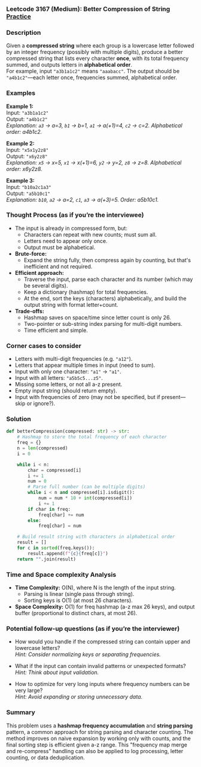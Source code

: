 ### Leetcode 3167 (Medium): Better Compression of String [Practice](https://leetcode.com/problems/better-compression-of-string)

### Description  
Given a **compressed string** where each group is a lowercase letter followed by an integer frequency (possibly with multiple digits), produce a better compressed string that lists every character **once**, with its total frequency summed, and outputs letters in **alphabetical order**.  
For example, input `"a3b1a1c2"` means `"aaabacc"`. The output should be `"a4b1c2"`—each letter once, frequencies summed, alphabetical order.

### Examples  

**Example 1:**  
Input: `"a3b1a1c2"`  
Output: `"a4b1c2"`  
*Explanation: `a3` → a=3, `b1` → b=1, `a1` → a(+1)=4, `c2` → c=2. Alphabetical order: a4b1c2.*

**Example 2:**  
Input: `"x5x1y2z8"`  
Output: `"x6y2z8"`  
*Explanation: `x5` → x=5, `x1` → x(+1)=6, `y2` → y=2, `z8` → z=8. Alphabetical order: x6y2z8.*

**Example 3:**  
Input: `"b10a2c1a3"`  
Output: `"a5b10c1"`  
*Explanation: `b10`, `a2` → a=2, `c1`, `a3` → a(+3)=5. Order: a5b10c1.*

### Thought Process (as if you’re the interviewee)  

- The input is already in compressed form, but:
  - Characters can repeat with new counts; must sum all.
  - Letters need to appear only once.
  - Output must be alphabetical.
- **Brute-force:**  
  - Expand the string fully, then compress again by counting, but that's inefficient and not required.
- **Efficient approach:**  
  - Traverse the input, parse each character and its number (which may be several digits).
  - Keep a dictionary (hashmap) for total frequencies.
  - At the end, sort the keys (characters) alphabetically, and build the output string with format letter+count.
- **Trade-offs:**  
  - Hashmap saves on space/time since letter count is only 26.
  - Two-pointer or sub-string index parsing for multi-digit numbers.
  - Time efficient and simple.

### Corner cases to consider  
- Letters with multi-digit frequencies (e.g. `"a12"`).
- Letters that appear multiple times in input (need to sum).
- Input with only one character: `"a1"` → `"a1"`.
- Input with all letters: `"a5b5c5...z5"`.
- Missing some letters, or not all a-z present.
- Empty input string (should return empty).
- Input with frequencies of zero (may not be specified, but if present—skip or ignore?).

### Solution

```python
def betterCompression(compressed: str) -> str:
    # Hashmap to store the total frequency of each character
    freq = {}
    n = len(compressed)
    i = 0

    while i < n:
        char = compressed[i]
        i += 1
        num = 0
        # Parse full number (can be multiple digits)
        while i < n and compressed[i].isdigit():
            num = num * 10 + int(compressed[i])
            i += 1
        if char in freq:
            freq[char] += num
        else:
            freq[char] = num

    # Build result string with characters in alphabetical order
    result = []
    for c in sorted(freq.keys()):
        result.append(f"{c}{freq[c]}")
    return "".join(result)
```

### Time and Space complexity Analysis  

- **Time Complexity:** O(N), where N is the length of the input string.
  - Parsing is linear (single pass through string).
  - Sorting keys is O(1) (at most 26 characters).
- **Space Complexity:** O(1) for freq hashmap (a-z max 26 keys), and output buffer (proportional to distinct chars, at most 26).

### Potential follow-up questions (as if you’re the interviewer)  

- How would you handle if the compressed string can contain upper and lowercase letters?  
  *Hint: Consider normalizing keys or separating frequencies.*

- What if the input can contain invalid patterns or unexpected formats?  
  *Hint: Think about input validation.*

- How to optimize for very long inputs where frequency numbers can be very large?  
  *Hint: Avoid expanding or storing unnecessary data.*

### Summary
This problem uses a **hashmap frequency accumulation** and **string parsing** pattern, a common approach for string parsing and character counting. The method improves on naive expansion by working only with counts, and the final sorting step is efficient given a-z range. This "frequency map merge and re-compress" handling can also be applied to log processing, letter counting, or data deduplication.